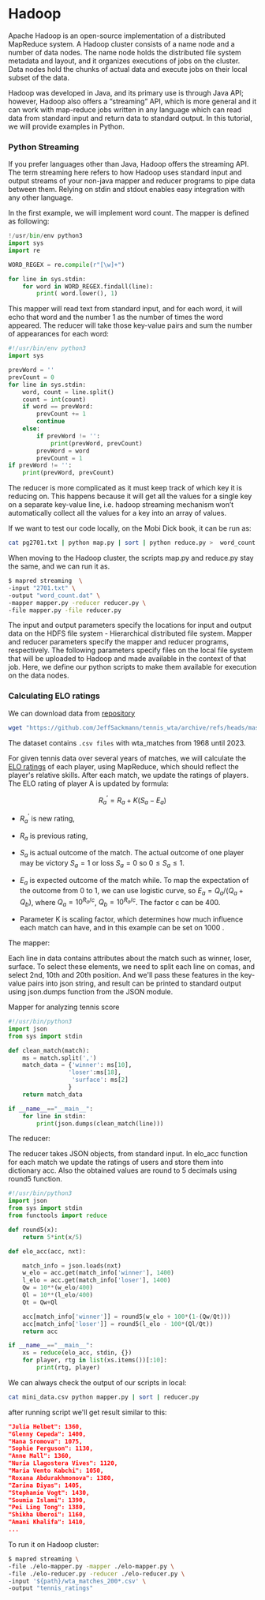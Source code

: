 # Hadoop 

Apache Hadoop is an open-source implementation of a distributed MapReduce system. A Hadoop cluster consists of a name node and a number of data nodes. The name node holds the distributed file system metadata and layout, and it organizes executions of jobs on the cluster. Data nodes hold the chunks of actual data and execute jobs on their local subset of the data.

Hadoop was developed in Java, and its primary use is through Java API; however, Hadoop also offers a “streaming” API, which is more general and it can work with map-reduce jobs written in any language which can read data from standard input and return data to standard output. In this tutorial, we will provide examples in Python. 

### Python Streaming 

If you prefer languages other than Java, Hadoop offers the streaming API. The term streaming here refers to how Hadoop uses standard input and output streams of your non-java mapper and reducer programs to pipe data between them. Relying on stdin and stdout enables easy integration with any other language.

In the first example, we will implement word count.
The mapper is defined as following: 

```py title="map.py"
!/usr/bin/env python3
import sys
import re

WORD_REGEX = re.compile(r"[\w]+")

for line in sys.stdin:
    for word in WORD_REGEX.findall(line):
        print( word.lower(), 1)

```
This mapper will read text from standard input, and for each word, it will echo that word and the number 1 as the number of times the word appeared. The reducer will take those key-value pairs and sum the number of appearances for each word:

```py title="reduce.py"
#!/usr/bin/env python3
import sys

prevWord = ''
prevCount = 0
for line in sys.stdin:
    word, count = line.split()
    count = int(count)
    if word == prevWord:
        prevCount += 1
        continue
    else:
        if prevWord != '':
            print(prevWord, prevCount)
        prevWord = word
        prevCount = 1
if prevWord != '':
    print(prevWord, prevCount)
```
The reducer is more complicated as it must keep track of which key it is reducing on. This happens because it will get all the values for a single key on a separate key-value line, i.e. hadoop streaming mechanism won’t automatically collect all the values for a key into an array of values. 

If we want to test our code locally,  on the Mobi Dick book, it can be run as:

```sh
cat pg2701.txt | python map.py | sort | python reduce.py >  word_count.dat
```


When moving to the Hadoop cluster, the scripts map.py and reduce.py stay the same, and we can run it as. 
```sh
$ mapred streaming  \
-input "2701.txt" \
-output "word_count.dat" \
-mapper mapper.py -reducer reducer.py \ 
-file mapper.py -file reducer.py
```
The input and output parameters specify the locations for input and output data on the HDFS file system - Hierarchical distributed file system. Mapper and reducer parameters specify the mapper and reducer programs, respectively. The following parameters specify files on the local file system that will be uploaded to Hadoop and made available in the context of that job. Here, we define our python scripts to make them available for execution on the data nodes.

### Calculating ELO ratings

We can download data from [repository](https://github.com/JeffSackmann/tennis_wta) 

``` sh
wget "https://github.com/JeffSackmann/tennis_wta/archive/refs/heads/master.zip"
```
The dataset contains `.csv files` with wta_matches from 1968 until 2023. 

For given tennis data over several years of matches, we will calculate the [ELO ratings](https://stanislav-stankovic.medium.com/elo-rating-system-6196cc59941e) of each player, using MapReduce, which should reflect the player's relative skills. After each match, we update the ratings of players. The ELO rating of player A is updated by formula: 

$$
R^{'}_a = R_a + K(S_a-E_a)
$$

- $R^{'}_a$ is new rating, 
- $R_a$ is previous rating, 
 
- $S_a$ is actual outcome of the match. The actual outcome of one player may be victory $S_a=1$ or loss $S_a=0$ so $0\leq S_a \leq 1$. 
- $E_a$ is expected outcome of the match while. To map the expectation of the outcome from 0 to 1, we can use logistic curve, so $E_a = Q_a / (Q_a+Q_b)$, where $Q_a = 10^{R_a/c}$, $Q_b = 10^{R_a/c}$. The factor c can be 400.
- Parameter K is scaling factor, which determines how much influence each match can have, and in this example can be set on 1000 .

The mapper:

Each line in data contains attributes about the match such as winner, loser, surface. To select these elements, we need to split each line on comas, and select 2nd, 10th and 20th position. And we'll pass these features in the key-value pairs into json string, and result can be printed to standard output using json.dumps function from the JSON module. 

Mapper for analyzing tennis score

``` py title="elo_map.py"
#!/usr/bin/python3
import json
from sys import stdin

def clean_match(match):
    ms = match.split(',')
    match_data = {'winner': ms[10],
                 'loser':ms[18],
                  'surface': ms[2]
                 }
    return match_data

if __name__=="__main__":
    for line in stdin:
        print(json.dumps(clean_match(line)))
```

The reducer:

The reducer takes JSON objects, from standard input. In elo_acc function for each match we update the ratings of users and store them into dictionary acc. Also the obtained values are round to 5 decimals using round5 function. 

``` py title="elo_reduce.py"
#!/usr/bin/python3
import json
from sys import stdin
from functools import reduce

def round5(x):
    return 5*int(x/5)

def elo_acc(acc, nxt):

    match_info = json.loads(nxt)
    w_elo = acc.get(match_info['winner'], 1400)
    l_elo = acc.get(match_info['loser'], 1400)
    Qw = 10**(w_elo/400)
    Ql = 10**(l_elo/400)
    Qt = Qw+Ql

    acc[match_info['winner']] = round5(w_elo + 100*(1-(Qw/Qt)))
    acc[match_info['loser']] = round5(l_elo - 100*(Ql/Qt))
    return acc

if __name__=="__main__":
    xs = reduce(elo_acc, stdin, {})
    for player, rtg in list(xs.items())[:10]:
        print(rtg, player)
```
We can always check the output of our scripts in local: 

``` sh
cat mini_data.csv python mapper.py | sort | reducer.py
```
after running script we'll get result similar to this:

``` json
"Julia Helbet": 1360,
"Glenny Cepeda": 1400,
"Hana Sromova": 1075,
"Sophie Ferguson": 1130,
"Anne Mall": 1360,
"Nuria Llagostera Vives": 1120,
"Maria Vento Kabchi": 1050,
"Roxana Abdurakhmonova": 1380,
"Zarina Diyas": 1405,
"Stephanie Vogt": 1430,
"Soumia Islami": 1390,
"Pei Ling Tong": 1380,
"Shikha Uberoi": 1160,
"Amani Khalifa": 1410,
...
```
To run it on Hadoop cluster: 

``` sh
$ mapred streaming \
-file ./elo-mapper.py -mapper ./elo-mapper.py \
-file ./elo-reducer.py -reducer ./elo-reducer.py \
-input '${path}/wta_matches_200*.csv' \
-output "tennis_ratings"
```